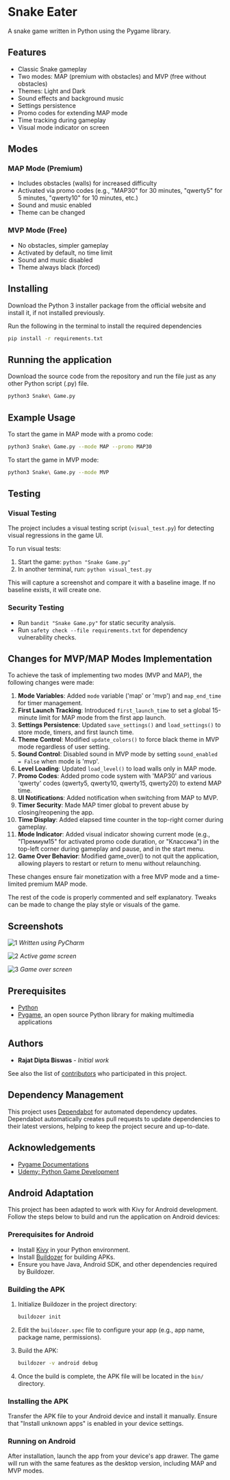 # Snake Eater

A snake game written in Python using the Pygame library.

## Features

- Classic Snake gameplay
- Two modes: MAP (premium with obstacles) and MVP (free without obstacles)
- Themes: Light and Dark
- Sound effects and background music
- Settings persistence
- Promo codes for extending MAP mode
- Time tracking during gameplay
- Visual mode indicator on screen

## Modes

### MAP Mode (Premium)

- Includes obstacles (walls) for increased difficulty
- Activated via promo codes (e.g., "MAP30" for 30 minutes,
  "qwerty5" for 5 minutes, "qwerty10" for 10 minutes, etc.)
- Sound and music enabled
- Theme can be changed

### MVP Mode (Free)

- No obstacles, simpler gameplay
- Activated by default, no time limit
- Sound and music disabled
- Theme always black (forced)

## Installing

Download the Python 3 installer package from the official website
and install it, if not installed previously.

Run the following in the terminal to install the required dependencies

```bash
pip install -r requirements.txt
```

## Running the application

Download the source code from the repository and run the file
just as any other Python script (.py) file.

```bash
python3 Snake\ Game.py
```

## Example Usage

To start the game in MAP mode with a promo code:

```bash
python3 Snake\ Game.py --mode MAP --promo MAP30
```

To start the game in MVP mode:

```bash
python3 Snake\ Game.py --mode MVP
```

## Testing

### Visual Testing

The project includes a visual testing script (`visual_test.py`)
for detecting visual regressions in the game UI.

To run visual tests:

1. Start the game: `python "Snake Game.py"`
2. In another terminal, run: `python visual_test.py`

This will capture a screenshot and compare it with a baseline image.
If no baseline exists, it will create one.

### Security Testing

- Run `bandit "Snake Game.py"` for static security analysis.
- Run `safety check --file requirements.txt` for dependency
  vulnerability checks.

## Changes for MVP/MAP Modes Implementation

To achieve the task of implementing two modes (MVP and MAP),
the following changes were made:

1. **Mode Variables**: Added `mode` variable ('map' or 'mvp')
   and `map_end_time` for timer management.
2. **First Launch Tracking**: Introduced `first_launch_time` to set
   a global 15-minute limit for MAP mode from the first app launch.
3. **Settings Persistence**: Updated `save_settings()` and `load_settings()`
   to store mode, timers, and first launch time.
4. **Theme Control**: Modified `update_colors()` to force black theme
   in MVP mode regardless of user setting.
5. **Sound Control**: Disabled sound in MVP mode by setting
   `sound_enabled = False` when mode is 'mvp'.
6. **Level Loading**: Updated `load_level()` to load walls only
   in MAP mode.
7. **Promo Codes**: Added promo code system with 'MAP30' and various
   'qwerty' codes (qwerty5, qwerty10, qwerty15, qwerty20) to extend MAP time.
8. **UI Notifications**: Added notification when switching
   from MAP to MVP.
9. **Timer Security**: Made MAP timer global to prevent abuse
   by closing/reopening the app.
10. **Time Display**: Added elapsed time counter in the top-right
    corner during gameplay.
11. **Mode Indicator**: Added visual indicator showing current mode
    (e.g., "Премиум15" for activated promo code duration, or "Классика")
    in the top-left corner during gameplay and pause, and in the start menu.
12. **Game Over Behavior**: Modified game_over() to not quit the application,
    allowing players to restart or return to menu without relaunching.

These changes ensure fair monetization with a free MVP mode
and a time-limited premium MAP mode.

The rest of the code is properly commented and self explanatory.
Tweaks can be made to change the play style or visuals of the game.

## Screenshots

![1](https://user-images.githubusercontent.com/32998741/33873439-27f635b2-df45-11e7-8fc1-f7812f17447a.png)
*Written using PyCharm*

![2](https://user-images.githubusercontent.com/32998741/33873437-2780ed2a-df45-11e7-9776-b1f151fa4e02.png)
*Active game screen*

![3](https://user-images.githubusercontent.com/32998741/33873440-28647360-df45-11e7-8291-b82d5646352f.png)
*Game over screen*

## Prerequisites

- [Python](https://www.python.org)
- [Pygame](https://www.pygame.org/wiki/GettingStarted),
  an open source Python library for making multimedia applications

## Authors

- **Rajat Dipta Biswas** - *Initial work*

See also the list of
[contributors](https://github.com/rajatdiptabiswas/snake-pygame/graphs/contributors)
who participated in this project.

## Dependency Management

This project uses [Dependabot](https://dependabot.com/) for automated
dependency updates. Dependabot automatically creates pull requests
to update dependencies to their latest versions, helping to keep
the project secure and up-to-date.

## Acknowledgements

- [Pygame Documentations](https://www.pygame.org/docs/)
- [Udemy: Python Game Development](<https://www.udemy.com/python-game-development-creating-a-snake-game-from-scratch/learn/v4/overview>)

## Android Adaptation

This project has been adapted to work with Kivy for Android development. Follow the steps below to build and run the application on Android devices:

### Prerequisites for Android

- Install [Kivy](https://kivy.org/doc/stable/gettingstarted/installation.html) in your Python environment.
- Install [Buildozer](https://github.com/kivy/buildozer) for building APKs.
- Ensure you have Java, Android SDK, and other dependencies required by Buildozer.

### Building the APK

1. Initialize Buildozer in the project directory:

   ```bash
   buildozer init
   ```

2. Edit the `buildozer.spec` file to configure your app (e.g., app name, package name, permissions).

3. Build the APK:

   ```bash
   buildozer -v android debug
   ```

4. Once the build is complete, the APK file will be located in the `bin/` directory.

### Installing the APK

Transfer the APK file to your Android device and install it manually. Ensure that "Install unknown apps" is enabled in your device settings.

### Running on Android

After installation, launch the app from your device's app drawer. The game will run with the same features as the desktop version, including MAP and MVP modes.
